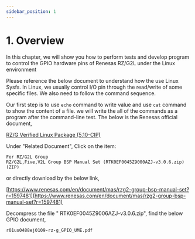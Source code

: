 ```yaml
---
sidebar_position: 1
---
```


# 1. Overview

In this chapter, we will show you how to perform tests and develop program to control the GPIO hardware pins of Renesas RZ/G2L under the Linux environment

Please reference the below document to understand how the use Linux Sysfs. In Linux, we usually control I/O pin through the read/write of some specific files. We also need to follow the command sequence.

Our first step is to use `echo` command to write value and use `cat` command to show the content of a file. we will write the all of the commands as a program after the command-line test. The below is the Renesas official document,

[RZ/G Verified Linux Package (5.10-CIP)](https://www.renesas.com/en/products/microcontrollers-microprocessors/rz-mpus/rzg-linux-platform/rzg-marketplace/verified-linux-package/rzg-verified-linux-package#tools_support)

Under "Related Document", Click on the item:

```
For RZ/G2L Group
RZ/G2L,Five,V2L Group BSP Manual Set (RTK0EF0045Z9000AZJ-v3.0.6.zip) (ZIP)
```

or directly download by the below link,

[https://www.renesas.com/en/document/mas/rzg2-group-bsp-manual-set?r=1597481](https://www.renesas.com/en/document/mas/rzg2-group-bsp-manual-set?r=1597481)

Decompress the file " RTK0EF0045Z9006AZJ-v3.0.6.zip", find the below GPIO document,

`r01us0488ej0109-rz-g_GPIO_UME.pdf`